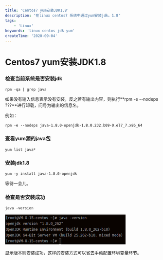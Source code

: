 ```yaml
---
title: 'Centos7 yum安装JDK1.8'
description: '在linux centos7 系统中通过yum安装jdk。1.8'
tags:
    - 'Linux'
keywords: 'linux centos jdk yum'
createTime: '2020-09-04'
---
```



# Centos7 yum安装JDK1.8

### 检查当前系统是否安装jdk

```shell
rpm -qa | grep java
```

如果没有输入信息表示没有安装，反之若有输出内容，则执行**rpm -e --nodeps ???**进行卸载，问号为输出的信息名。

例如：

```shell
rpm -e --nodeps java-1.8.0-openjdk-1.8.0.232.b09-0.el7_7.x86_64
```

### 查看yum源的java包

```shell
yum list java*
```

### 安装jdk1.8

```shell
yum -y install java-1.8.0-openjdk
```

等待一会儿。

### 检查是否安装成功

```shell
java -version
```
![演示](/assets/images/2020-09/20200904235134278.png)

显示版本则安装成功，这样的安装方式可以省去手动配置环境变量环节。